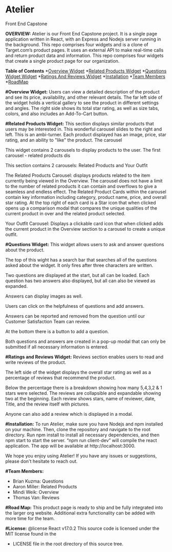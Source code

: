 # Atelier
Front End Capstone

**OVERVIEW:**
Atelier is our Front End Capstone project. It is a single page application written in React, with an Express and Nodejs server running in the background. This repo comprises four widgets and is a clone of Target.com’s product pages. It uses an external API to make real-time calls and return product data and information.
This repo comprises four widgets that create a single product page for our organization.

**Table of Contents**
*[Overview Widget](#Overview)
*[Related Products Widget](#RelatedProductsWidget)
*[Questions Widget Widget](#QuestionsWidget)
*[Ratings And Reviews Widget](#RatingsAndReviewsWidget)
*[Installation](#Installation)
*[Team Members](#TeamMembers)
*[RoadMap](#RoadMap)


**#Overview Widget:**
Users can view a detailed description of the product and see its price, availability, and other relevant details.
The far left side of the widget holds a vertical gallery to see the product in different settings and angles.
The right side shows its total star rating, as well as size tabs, colors, and also includes an Add-To-Cart button.



**#Related Products Widget:**
This section displays similar products that users may be interested in. This wonderful carousel slides to the right and left. This is an ambi-turner. Each product displayed has an image, price, star rating, and an ability to "like" the product. The carousel

This widget contains 2 carousels to display products to the user. The first carousel - related products dis

This section contains 2 carousels: Related Products and Your Outfit

The Related Products Carousel: displays products related to the item currently being viewed in the Overview. The carousel does not have a limit to the number of related products it can contain and overflows to give a seamless and endless effect. The Related Product Cards within the carousel contain key information including category, product name, price, and overall star rating. At the top right of each card is a Star icon that when clicked opens up a comparison modal that compares the unique qualities of the current product in over and the related product selected.

Your Outfit Carousel: Displays a clickable card icon that when clicked adds the current product in the Overview section to a carousel to create a unique outfit.

**#Questions Widget:**
This widget allows users to ask and answer questions about the product.

The top of this wight has a search bar that searches all of the questions asked about the widget. It only fires after three characters are written.

Two questions are displayed at the start, but all can be loaded. Each question has two answers also displayed, but all can also be viewed as expanded.

Answers can display images as well.

Users can click on the helpfulness of questions and add answers.

Answers can be reported and removed from the question until our Customer Satisfaction Team can review.

At the bottom there is a button to add a question.

Both questions and answers are created in a pop-up modal that can only be submitted if all necessary information is entered.


**#Ratings and Reviews Widget:**
Reviews section enables users to read and write reviews of the product.

The left side of the widget displays the overall star rating as well as a percentage of reviews that recommend the product.

Below the percentage there is a breakdown showing how many 5,4,3,2 & 1 stars were selected. The reviews are collapsible and expandable showing two at the beginning. Each review shows stars, name of reviewer, date, Title, and the review itself with pictures.

Anyone can also add a review which is displayed in a modal.


**#Installation:**
To run Atelier, make sure you have Nodejs and npm installed on your machine. Then, clone the repository and navigate to the root directory. Run npm install to install all necessary dependencies, and then npm start to start the server. “npm run client-dev” will compile the react application. The app will be available at http://localhost:3000.

We hope you enjoy using Atelier! If you have any issues or suggestions, please don't hesitate to reach out.


**#Team Members:**
* Brian Kuzma: Questions
* Aaron Miller: Related Products
* Mindi Weik: Overview
* Thomas Van: Reviews


**#Road Map:**
This product page is ready to ship and be fully integrated into the larger org website. Additional extra functionality can be added with more time for the team.


**#License:**
@license React v17.0.2
This source code is licensed under the MIT license found in the
 * LICENSE file in the root directory of this source tree.
